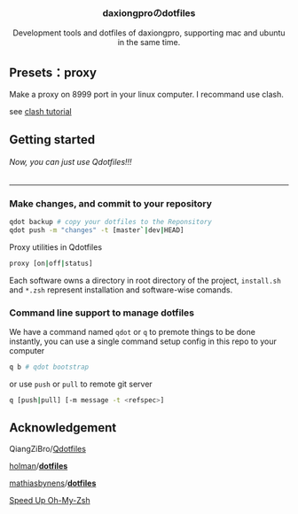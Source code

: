 <p align="center">
  <h3 align="center">daxiongproのdotfiles</h3>
  <p align="center">
   Development tools and dotfiles of daxiongpro, supporting mac and ubuntu in the same time.
  </br>
    <!-- a href="README_zh.md">ZH</a>|<a href="README.md">EN</a -->
  </p>
</p>

## Presets：proxy

Make a proxy on 8999 port in your linux computer. I recommand use clash.

see [clash tutorial](docs/clash.md)

## Getting started

###### Now, you can just use Qdotfiles!!!

---

### Make changes, and commit to your repository

```bash
qdot backup # copy your dotfiles to the Reponsitory
qdot push -m "changes" -t [master`|dev|HEAD]
```

Proxy utilities in Qdotfiles

```bash
proxy [on|off|status]
```

Each software owns a directory in root directory of the project, `install.sh` and `*.zsh` represent installation and software-wise comands.

### Command line support to manage dotfiles

We have a command named `qdot` or `q` to premote things to be done instantly, you can use a single command setup config in this repo to your computer

```bash
q b # qdot bootstrap
```

or use  `push`  or  `pull`  to remote git server

```bash
q [push|pull] [-m message -t <refspec>]
```

## Acknowledgement

QiangZiBro/[Qdotfiles](https://github.com/QiangZiBro/Qdotfiles)

[holman](https://github.com/holman)/**[dotfiles](https://github.com/holman/dotfiles)**

[mathiasbynens](https://github.com/mathiasbynens)/**[dotfiles](https://github.com/mathiasbynens/dotfiles)**

[Speed Up Oh-My-Zsh](https://bennycwong.github.io/post/speeding-up-oh-my-zsh/)
